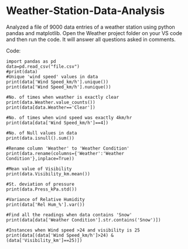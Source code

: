 # Weather-Station-Data-Analysis
Analyzed a file of 9000 data entries of a weather station using python pandas and matplotlib.
Open the Weather project folder on your VS code and then run the code. It will answer all questions asked in comments.

Code:

    import pandas as pd
    data=pd.read_csv("file.csv")
    #print(data)
    #Unique 'wind speed' values in data 
    print(data['Wind Speed_km/h'].unique())
    print(data['Wind Speed_km/h'].nunique())
    
    #No. of times when weather is exactly clear
    print(data.Weather.value_counts())
    print(data[data.Weather=='Clear'])
    
    #No. of times when wind speed was exactly 4km/hr
    print(data[data['Wind Speed_km/h']==4])
    
    #No. of Null values in data 
    print(data.isnull().sum())
    
    #Rename column 'Weather' to 'Weather Condition'
    print(data.rename(columns={'Weather':'Weather Condition'},inplace=True))
    
    #Mean value of Visibility
    print(data.Visibility_km.mean())
    
    #St. deviation of pressure
    print(data.Press_kPa.std())
    
    #Variance of Relative Humidity
    print(data['Rel Hum_%'].var())
    
    #Find all the readings when data contains 'Snow'
    print(data[data['Weather Condition'].str.contains('Snow')])
    
    #Instances when Wind speed >24 and visibility is 25
    print(data[(data['Wind Speed_km/h']>24) & (data['Visibility_km']==25)])
